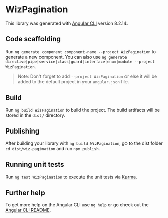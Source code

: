 # WizPagination

This library was generated with [Angular CLI](https://github.com/angular/angular-cli) version 8.2.14.

## Code scaffolding

Run `ng generate component component-name --project WizPagination` to generate a new component. You can also use `ng generate directive|pipe|service|class|guard|interface|enum|module --project WizPagination`.
> Note: Don't forget to add `--project WizPagination` or else it will be added to the default project in your `angular.json` file. 

## Build

Run `ng build WizPagination` to build the project. The build artifacts will be stored in the `dist/` directory.

## Publishing

After building your library with `ng build WizPagination`, go to the dist folder `cd dist/wiz-pagination` and run `npm publish`.

## Running unit tests

Run `ng test WizPagination` to execute the unit tests via [Karma](https://karma-runner.github.io).

## Further help

To get more help on the Angular CLI use `ng help` or go check out the [Angular CLI README](https://github.com/angular/angular-cli/blob/master/README.md).
